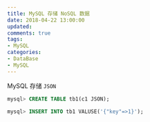 ```yaml
---
title: MySQL 存储 NoSQL 数据
date: 2018-04-22 13:00:00
updated:
comments: true
tags:
- MySQL
categories:
- DataBase
- MySQL
---
```


MySQL 存储 `JSON`

<!--more-->

```sql
mysql> CREATE TABLE tb1(c1 JSON);

mysql> INSERT INTO tb1 VALUSE('{"key"=>1}');


```
